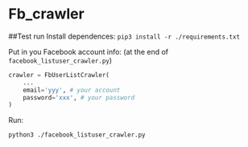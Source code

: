 # Fb_crawler

##Test run
Install dependences:
`pip3 install -r ./requirements.txt`

Put in you Facebook account info: (at the end of `facebook_listuser_crawler.py`)
```python
crawler = FbUserListCrawler(
    ...
    email='yyy', # your account
    password='xxx', # your password
)
```
Run:

`python3 ./facebook_listuser_crawler.py`
